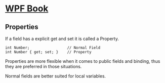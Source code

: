 # [WPF Book](../readme.md)

## Properties
If a field has a explicit get and set it is called a Property.

    int Number;                 // Normal Field
    int Number { get; set; }    // Property

Properties are more flexible when it comes to public fields and binding, thus they are preferred in those situations.

Normal fields are better suited for local variables.